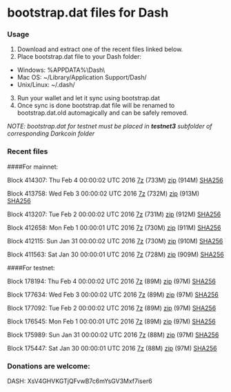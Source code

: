 # bootstrap.dat files for Dash

### Usage

1. Download and extract one of the recent files linked below.
2. Place bootstrap.dat file to your Dash folder:
 - Windows: %APPDATA%\Dash\
 - Mac OS: ~/Library/Application Support/Dash/
 - Unix/Linux: ~/.dash/
3. Run your wallet and let it sync using bootstrap.dat
4. Once sync is done bootstrap.dat file will be renamed to bootstrap.dat.old automagically and can be safely removed.

_NOTE: bootstrap.dat for testnet must be placed in **testnet3** subfolder of corresponding Darkcoin folder_

### Recent files

####For mainnet:

Block 414307: Thu Feb  4 00:00:02 UTC 2016 [7z](https://transfer.sh/SQvX7/bootstrap.dat.20160204.7z) (733M) [zip](https://transfer.sh/mSbIO/bootstrap.dat.20160204.zip) (914M) [SHA256](https://transfer.sh/vxywY/sha256.txt)

Block 413758: Wed Feb  3 00:00:02 UTC 2016 [7z](https://transfer.sh/xG6D2/bootstrap.dat.20160203.7z) (732M) [zip](https://transfer.sh/ngun0/bootstrap.dat.20160203.zip) (913M) [SHA256](https://transfer.sh/jyWFy/sha256.txt)

Block 413207: Tue Feb  2 00:00:02 UTC 2016 [7z](https://transfer.sh/IuF3i/bootstrap.dat.20160202.7z) (731M) [zip](https://transfer.sh/Xq0cf/bootstrap.dat.20160202.zip) (912M) [SHA256](https://transfer.sh/kjRf9/sha256.txt)

Block 412658: Mon Feb  1 00:00:01 UTC 2016 [7z](https://transfer.sh/EhGQM/bootstrap.dat.20160201.7z) (730M) [zip](https://transfer.sh/DhnY2/bootstrap.dat.20160201.zip) (911M) [SHA256](https://transfer.sh/14yZH9/sha256.txt)

Block 412115: Sun Jan 31 00:00:02 UTC 2016 [7z](https://transfer.sh/Si17s/bootstrap.dat.20160131.7z) (730M) [zip](https://transfer.sh/I7RqF/bootstrap.dat.20160131.zip) (910M) [SHA256](https://transfer.sh/RtKZj/sha256.txt)

Block 411563: Sat Jan 30 00:00:01 UTC 2016 [7z](https://transfer.sh/QD8bD/bootstrap.dat.20160130.7z) (728M) [zip](https://transfer.sh/f4Hw8/bootstrap.dat.20160130.zip) (909M) [SHA256](https://transfer.sh/kl3FF/sha256.txt)

####For testnet:

Block 178194: Thu Feb  4 00:00:02 UTC 2016 [7z](https://transfer.sh/CJa6Y/bootstrap.dat.20160204.7z) (89M) [zip](https://transfer.sh/esWMx/bootstrap.dat.20160204.zip) (97M) [SHA256](https://transfer.sh/eoxGV/sha256.txt)

Block 177634: Wed Feb  3 00:00:02 UTC 2016 [7z](https://transfer.sh/SKzA3/bootstrap.dat.20160203.7z) (89M) [zip](https://transfer.sh/CYmHl/bootstrap.dat.20160203.zip) (97M) [SHA256](https://transfer.sh/acfo0/sha256.txt)

Block 177092: Tue Feb  2 00:00:02 UTC 2016 [7z](https://transfer.sh/nPNWW/bootstrap.dat.20160202.7z) (89M) [zip](https://transfer.sh/56LDg/bootstrap.dat.20160202.zip) (97M) [SHA256](https://transfer.sh/SYHWn/sha256.txt)

Block 176545: Mon Feb  1 00:00:01 UTC 2016 [7z](https://transfer.sh/yBhwj/bootstrap.dat.20160201.7z) (89M) [zip](https://transfer.sh/mpHUW/bootstrap.dat.20160201.zip) (97M) [SHA256](https://transfer.sh/Jhh6u/sha256.txt)

Block 175989: Sun Jan 31 00:00:02 UTC 2016 [7z](https://transfer.sh/EiQNR/bootstrap.dat.20160131.7z) (88M) [zip](https://transfer.sh/CgyHQ/bootstrap.dat.20160131.zip) (97M) [SHA256](https://transfer.sh/LcoQ2/sha256.txt)

Block 175447: Sat Jan 30 00:00:01 UTC 2016 [7z](https://transfer.sh/SVB0c/bootstrap.dat.20160130.7z) (88M) [zip](https://transfer.sh/Yeohh/bootstrap.dat.20160130.zip) (97M) [SHA256](https://transfer.sh/yGmBr/sha256.txt)

### Donations are welcome:

DASH: XsV4GHVKGTjQFvwB7c6mYsGV3Mxf7iser6
